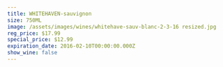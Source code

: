 ```yaml
---
title: WHITEHAVEN-sauvignon
size: 750ML
image: /assets/images/wines/whitehave-sauv-blanc-2-3-16 resized.jpg
reg_price: $17.99
special_price: $12.99
expiration_date: 2016-02-10T00:00:00.000Z
show_wine: false
---
```


